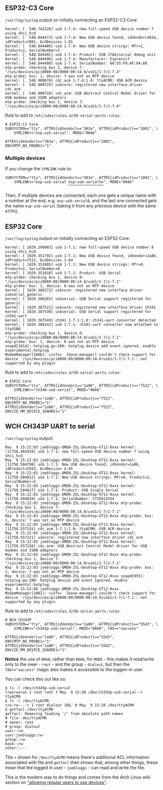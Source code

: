 ESP32-C3 Core
-------------

`/var/log/syslog` output on initially connecting an ESP32-C3 Core:

```
kernel: [  548.742226] usb 1-7.4: new full-speed USB device number 7 using xhci_hcd
kernel: [  548.844473] usb 1-7.4: New USB device found, idVendor=303a, idProduct=1001, bcdDevice= 1.01
kernel: [  548.844486] usb 1-7.4: New USB device strings: Mfr=1, Product=2, SerialNumber=3
kernel: [  548.844491] usb 1-7.4: Product: USB JTAG/serial debug unit
kernel: [  548.844496] usb 1-7.4: Manufacturer: Espressif
kernel: [  548.844499] usb 1-7.4: SerialNumber: 60:55:F9:AF:94:88
mtp-probe: checking bus 1, device 7: "/sys/devices/pci0000:00/0000:00:14.0/usb1/1-7/1-7.4"
mtp-probe: bus: 1, device: 7 was not an MTP device
kernel: [  548.900678] cdc_acm 1-7.4:1.0: ttyACM0: USB ACM device
kernel: [  548.900725] usbcore: registered new interface driver cdc_acm
kernel: [  548.900726] cdc_acm: USB Abstract Control Model driver for USB modems and ISDN adapters
mtp-probe: checking bus 1, device 7: "/sys/devices/pci0000:00/0000:00:14.0/usb1/1-7/1-7.4"
```

Rule to add to `/etc/udev/rules.d/50-serial-ports.rules`:

```
# ESP32-C3 Core
SUBSYSTEM=="tty", ATTRS{idVendor}=="303a", ATTRS{idProduct}=="1001", \
    SYMLINK+="esp-usb-serial", MODE="0666"

ATTRS{idVendor}=="303a", ATTRS{idProduct}=="1001", ENV{MTP_NO_PROBE}="1"
```

### Multiple devices

If you change the `SYMLINK` rule to:

```
SUBSYSTEM=="tty", ATTRS{idVendor}=="303a", ATTRS{idProduct}=="1001", \
    SYMLINK+="esp-usb-serial esp-usb-serial%n", MODE="0666"
                             ^^^^^^^^^^^^^^^^
```

Then, if multiple devices are connected, each one gets a unique name with a number at the end, e.g. `esp-usb-serial0`, and the last one connected gets the name `esp-usb-serial` (taking it from any previous device with the same `ATTRS`).


ESP32 Core
----------

`/var/log/syslog` output on initially connecting an ESP32 Core:

```
kernel: [ 1029.249903] usb 1-7.1: new full-speed USB device number 8 using xhci_hcd
kernel: [ 1029.351792] usb 1-7.1: New USB device found, idVendor=1a86, idProduct=7522, bcdDevice= 2.64
kernel: [ 1029.351805] usb 1-7.1: New USB device strings: Mfr=0, Product=2, SerialNumber=0
kernel: [ 1029.351810] usb 1-7.1: Product: USB Serial
mtp-probe: checking bus 1, device 8: "/sys/devices/pci0000:00/0000:00:14.0/usb1/1-7/1-7.1"
mtp-probe: bus: 1, device: 8 was not an MTP device
kernel: [ 1029.386273] usbcore: registered new interface driver usbserial_generic
kernel: [ 1029.386283] usbserial: USB Serial support registered for generic
kernel: [ 1029.387521] usbcore: registered new interface driver ch341
kernel: [ 1029.387530] usbserial: USB Serial support registered for ch341-uart
kernel: [ 1029.387549] ch341 1-7.1:1.0: ch341-uart converter detected
kernel: [ 1029.388142] usb 1-7.1: ch341-uart converter now attached to ttyUSB0
mtp-probe: checking bus 1, device 8: "/sys/devices/pci0000:00/0000:00:14.0/usb1/1-7/1-7.1"
mtp-probe: bus: 1, device: 8 was not an MTP device
snapd[1014]: hotplug.go:200: hotplug device add event ignored, enable experimental.hotplug
ModemManager[1066]: <info>  [base-manager] couldn't check support for device '/sys/devices/pci0000:00/0000:00:14.0/usb1/1-7/1-7.1': not supported by any plugin
```

Rule to add to `/etc/udev/rules.d/50-serial-ports.rules`:

```
# ESP32 Core
SUBSYSTEM=="tty", ATTRS{idVendor}=="1a86", ATTRS{idProduct}=="7522", \
    SYMLINK+="ch340-usb-serial", MODE="0666"

ATTRS{idVendor}=="1a86", ATTRS{idProduct}=="7522", ENV{MTP_NO_PROBE}="1"
ATTRS{idVendor}=="1a86", ATTRS{idProduct}=="7522", ENV{ID_MM_DEVICE_IGNORE}="1"
```

WCH CH343P UART to serial
-------------------------

`/var/log/syslog` output:

```
May  9 15:22:03 joebloggs-OMEN-25L-Desktop-GT12-0xxx kernel: [11758.402439] usb 1-7.1: new full-speed USB device number 7 using xhci_hcd
May  9 15:22:03 joebloggs-OMEN-25L-Desktop-GT12-0xxx kernel: [11758.504798] usb 1-7.1: New USB device found, idVendor=1a86, idProduct=55d3, bcdDevice= 4.45
May  9 15:22:03 joebloggs-OMEN-25L-Desktop-GT12-0xxx kernel: [11758.504812] usb 1-7.1: New USB device strings: Mfr=0, Product=2, SerialNumber=3
May  9 15:22:03 joebloggs-OMEN-25L-Desktop-GT12-0xxx kernel: [11758.504817] usb 1-7.1: Product: USB Single Serial
May  9 15:22:03 joebloggs-OMEN-25L-Desktop-GT12-0xxx kernel: [11758.504820] usb 1-7.1: SerialNumber: 5735013554
May  9 15:22:03 joebloggs-OMEN-25L-Desktop-GT12-0xxx mtp-probe: checking bus 1, device 7: "/sys/devices/pci0000:00/0000:00:14.0/usb1/1-7/1-7.1"
May  9 15:22:03 joebloggs-OMEN-25L-Desktop-GT12-0xxx mtp-probe: bus: 1, device: 7 was not an MTP device
May  9 15:22:03 joebloggs-OMEN-25L-Desktop-GT12-0xxx kernel: [11758.557155] cdc_acm 1-7.1:1.0: ttyACM0: USB ACM device
May  9 15:22:03 joebloggs-OMEN-25L-Desktop-GT12-0xxx kernel: [11758.557221] usbcore: registered new interface driver cdc_acm
May  9 15:22:03 joebloggs-OMEN-25L-Desktop-GT12-0xxx kernel: [11758.557226] cdc_acm: USB Abstract Control Model driver for USB modems and ISDN adapters
May  9 15:22:03 joebloggs-OMEN-25L-Desktop-GT12-0xxx mtp-probe: checking bus 1, device 7: "/sys/devices/pci0000:00/0000:00:14.0/usb1/1-7/1-7.1"
May  9 15:22:03 joebloggs-OMEN-25L-Desktop-GT12-0xxx mtp-probe: bus: 1, device: 7 was not an MTP device
May  9 15:22:03 joebloggs-OMEN-25L-Desktop-GT12-0xxx snapd[955]: hotplug.go:200: hotplug device add event ignored, enable experimental.hotplug
May  9 15:22:06 joebloggs-OMEN-25L-Desktop-GT12-0xxx ModemManager[1001]: <info>  [base-manager] couldn't check support for device '/sys/devices/pci0000:00/0000:00:14.0/usb1/1-7/1-7.1': not supported by any plugin
```

Rule to add to `/etc/udev/rules.d/50-serial-ports.rules`:

```
# WCH CH343P
SUBSYSTEM=="tty", ATTRS{idVendor}=="1a86", ATTRS{idProduct}=="55d3", \
    SYMLINK+="ch343p-usb-serial", MODE="0660", TAG+="uaccess"

ATTRS{idVendor}=="1a86", ATTRS{idProduct}=="55d3", ENV{MTP_NO_PROBE}="1"
ATTRS{idVendor}=="1a86", ATTRS{idProduct}=="55d3", ENV{ID_MM_DEVICE_IGNORE}="1"
```

**Notice** the use of `0660`, rather than `0666`, for `MODE` - this makes it read/write only to the ower - `root` - and the group - `dialout`, but then the `TAG+="uaccess"` magic also makes it accessible to the loggen-in user.

You can check this out like so:

```
$ ls -l /dev/ch343p-usb-serial
lrwxrwxrwx 1 root root 7 May  9 15:38 /dev/ch343p-usb-serial -> ttyACM0
$ ls -l /dev/ttyACM0
crw-rw----+ 1 root dialout 166, 0 May  9 15:38 /dev/ttyACM0
$ getfacl /dev/ttyACM0
getfacl: Removing leading '/' from absolute path names
# file: dev/ttyACM0
# owner: root
# group: dialout
user::rw-
user:joebloggs:rw-
group::rw-
mask::rw-
other::---
```

The `+` shown for `/dev/ttyACM0` means there's additional ACL information associated with file and `getfacl` then shows that, among other things, these mean that the logged in user - `joebloggs` - can read and write the file.

This is the modern way to do things and comes from the Arch Linux wiki section on ["allowing regular users to use devices"](https://wiki.archlinux.org/title/udev#Allowing_regular_users_to_use_devices).
